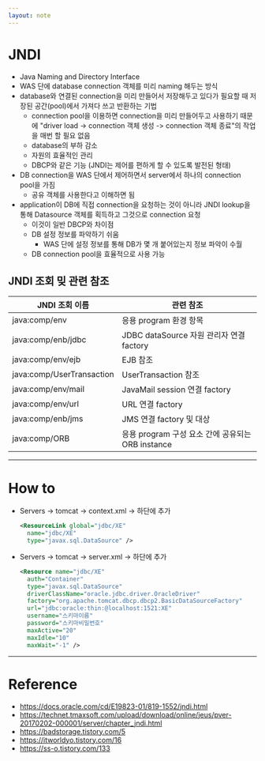 ```yaml
---
layout: note
---
```


# JNDI

- Java Naming and Directory Interface
- WAS 단에 database connection 객체를 미리 naming 해두는 방식
- database와 연결된 connection을 미리 만들어서 저장해두고 있다가 필요할 때 저장된 공간(pool)에서 가져다 쓰고 반환하는 기법
  - connection pool을 이용하면 connection을 미리 만들어두고 사용하기 때문에 "driver load -> connection 객체 생성 -> connection 객체 종료"의 작업을 매번 할 필요 없음
  - database의 부하 감소
  - 자원의 효율적인 관리
  - DBCP와 같은 기능 (JNDI는 제어를 편하게 할 수 있도록 발전된 형태)
- DB connection을 WAS 단에서 제어하면서 server에서 하나의 connection pool을 가짐
  - 공유 객체를 사용한다고 이해하면 됨
- application이 DB에 직접 connection을 요청하는 것이 아니라 JNDI lookup을 통해 Datasource 객체를 획득하고 그것으로 connection 요청
  - 이것이 일반 DBCP와 차이점
  - DB 설정 정보를 파악하기 쉬움
    - WAS 단에 설정 정보를 통해 DB가 몇 개 붙어있는지 정보 파악이 수월
  - DB connection pool을 효율적으로 사용 가능

## JNDI 조회 밎 관련 참조

|JNDI 조회 이름|관련 참조|
|-|-|
|java:comp/env|응용 program 환경 항목|
|java:comp/enb/jdbc|JDBC dataSource 자원 관리자 연결 factory|
|java:comp/env/ejb|EJB 참조|
|java:comp/UserTransaction|UserTransaction 참조|
|java:comp/env/mail|JavaMail session 연결 factory|
|java:comp/env/url|URL 연결 factory|
|java:comp/enb/jms|JMS 연결 factory 및 대상|
|java:comp/ORB|응용 program 구성 요소 간에 공유되는 ORB instance|

---

# How to

- Servers -> tomcat -> context.xml -> <context></context> 하단에 추가
  ```xml
  <ResourceLink global="jdbc/XE"
    name="jdbc/XE"
    type="javax.sql.DataSource" />
  ```
- Servers -> tomcat -> server.xml -> <GlobalNamingResources></GlobalNamingResources> 하단에 추가
  ```xml
  <Resource name="jdbc/XE"
    auth="Container"
    type="javax.sql.DataSource"
    driverClassName="oracle.jdbc.driver.OracleDriver"
    factory="org.apache.tomcat.dbcp.dbcp2.BasicDataSourceFactory"
    url="jdbc:oracle:thin:@localhost:1521:XE"
    username="스키마이름"
    password="스키마비밀번호"
    maxActive="20"
    maxIdle="10"
    maxWait="-1" />
  ```

---

# Reference

- https://docs.oracle.com/cd/E19823-01/819-1552/jndi.html
- https://technet.tmaxsoft.com/upload/download/online/jeus/pver-20170202-000001/server/chapter_jndi.html
- https://badstorage.tistory.com/5
- https://itworldyo.tistory.com/16
- https://ss-o.tistory.com/133

